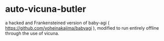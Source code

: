 # auto-vicuna-butler
a hacked and Frankensteined version of baby-agi ( https://github.com/yoheinakajima/babyagi ), modified to run entirely offline through the use of vicuna.
